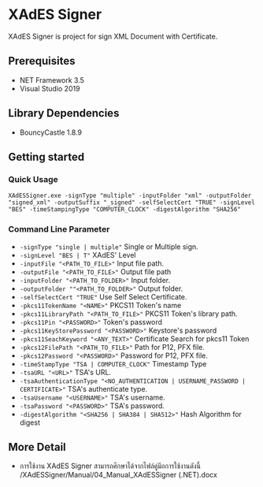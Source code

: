 # XAdES Signer

XAdES Signer is project for sign XML Document with Certificate.

## Prerequisites

- NET Framework 3.5
- Visual Studio 2019

## Library Dependencies

- BouncyCastle 1.8.9

## Getting started

### Quick Usage

`XAdESSigner.exe -signType "multiple" -inputFolder "xml" -outputFolder "signed_xml" -outputSuffix "_signed" -selfSelectCert "TRUE" -signLevel "BES" -timeStampingType "COMPUTER_CLOCK" -digestAlgorithm "SHA256" `

### Command Line Parameter

- `-signType "single | multiple"` Single or Multiple sign.
- `-signLevel "BES | T"` XAdES' Level
- `-inputFile "<PATH_TO_FILE>"` Input file path.
- `-outputFile "<PATH_TO_FILE>"` Output file path
- `-inputFolder "<PATH_TO_FOLDER>"` Input folder.
- `-outputFolder ""<PATH_TO_FOLDER>"` Output folder.
- `-selfSelectCert "TRUE"` Use Self Select Certificate.
- `-pkcs11TokenName "<NAME>"` PKCS11 Token's name
- `-pkcs11LibraryPath "<PATH_TO_FILE>"` PKCS11 Token's library path.
- `-pkcs11Pin "<PASSWORD>"` Token's password
- `-pkcs11KeyStorePassword "<PASSWORD>"` Keystore's password
- `-pkcs11SeachKeyword "<ANY_TEXT>"` Certificate Search for pkcs11 Token
- `-pkcs12FilePath "<PATH_TO_FILE>"` Path for P12, PFX file.
- `-pkcs12Password "<PASSWORD>"` Password for P12, PFX file.
- `-timeStampType "TSA | COMPUTER_CLOCK"` Timestamp Type
- `-tsaURL "<URL>"` TSA's URL.
- `-tsaAuthenticationType "<NO_AUTHENTICATION | USERNAME_PASSWORD | CERTIFICATE>"` TSA's authenticate type.
- `-tsaUsername "<USERNAME>"` TSA's username.
- `-tsaPassword "<PASSWORD>"` TSA's password.
- `-digestAlgorithm "<SHA256 | SHA384 | SHA512>"` Hash Algorithm for digest

## More Detail

- การใช้งาน XAdES Signer สามารถศึกษาได้จากไฟล์คู่มีอการใช้งานดังนี้ /XAdESSigner/Manual/04_Manual_XAdESSigner (.NET).docx
